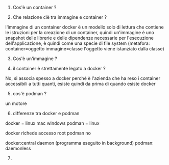 1) Cos'è un container ?



2) Che relazione cìè tra immagine e container ?

l'immagine di un container docker è un modello solo di lettura che contiene le istruzioni per la creazione di un container, quindi un'immagine è uno snapshot delle librerie e delle dipendenze necessarie per l'esecuzione dell'applicazione, è quindi come una specie di file system (metafora: container=oggetto immagine=classe l'oggetto viene istanziato dalla classe)

3) Cos'è un'immagine ?



4) il container è strettamente legato a docker ?

No, si associa spesso a docker perchè è l'azienda che ha reso i container accessibili a tutti quanti, esiste quindi da prima di quando esiste docker

5) cos'è podman ?

un motore

6) differenze tra docker e podman

docker = linux mac windows
podman = linux

docker richede accesso root 
podman no

docker:central daemon (programma eseguito in background)
podman: daemonless

7) 